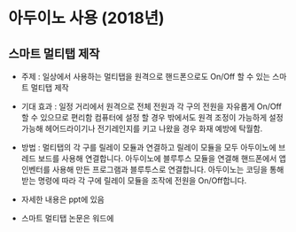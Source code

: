 # 아두이노 사용 (2018년)

## 스마트 멀티탭 제작
   - 주제 : 일상에서 사용하는 멀티탭을 원격으로 핸드폰으로도 On/Off 할 수 있는 스마트 멀티탭 제작
   
   - 기대 효과 : 일정 거리에서 원격으로 전체 전원과 각 구의 전원을 자유롭게 On/Off 할 수 있으므로 편리함
                컴퓨터에 설정 할 경우 밖에서도 원격 조정이 가능하게 설정 가능해 헤어드라이기나 전기레인지를
                키고 나왔을 경우 화재 예방에 탁월함.
                
   - 방법 : 멀티탭의 각 구를 릴레이 모듈과 연결하고 릴레이 모듈을 모두 아두이노에 브레드 보드를 사용해 연결합니다.
            아두이노에 블루투스 모듈을 연결해 핸드폰에서 앱인벤터를 사용해 만든 프로그램과 블루투스로 연결합니다.
            아두이노는 코딩을 통해 받는 명령에 따라 각 구에 릴레이 모듈을 조작에 전원을 On/Off합니다.
            
   - 자세한 내용은 ppt에 있음  
   
   - 스마트 멀티탭 논문은 워드에 
